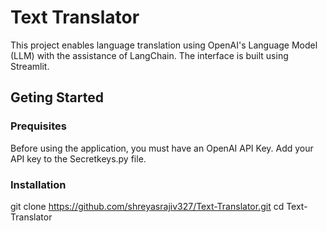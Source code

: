 # Text Translator


This project enables language translation using OpenAI's Language Model (LLM) with the assistance of LangChain. The interface is built using Streamlit.

## Geting Started

### Prequisites

Before using the application, you must have an OpenAI API Key. Add your API key to the Secretkeys.py file.


### Installation
git clone https://github.com/shreyasrajiv327/Text-Translator.git
cd Text-Translator



